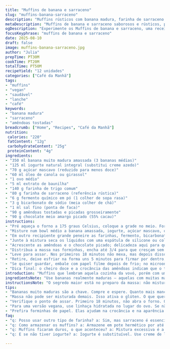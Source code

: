 ```yaml
---
title: "Muffins de banana e sarraceno"
slug: "muffins-banana-sarraceno"
description: "Muffins rústicos com banana madura, farinha de sarraceno e amêndoas tostadas. Troque o chocolate ao leite pelo meio amargo para um toque amargo; substitua creme azedo por iogurte natural para mais leveza. Massa úmida, grãos marcados, com toque crocante das amêndoas e pedaços de chocolate derretendo. Tempo flexível, observe a firmeza e dourado na borda. Evite misturar demais para não endurecer. Receita vegana possível trocando o ovo por linhaça hidratada e óleo de coco. Um clássico adaptado com nuances brasileiras e sutil sabor do trigo sarraceno que combina com café fresquinho ou chá mate."
metaDescription: "Muffins de banana e sarraceno saborosos e rústicos, perfeitos para acompanhar seu café ou chá."
ogDescription: "Experimente os Muffins de banana e sarraceno, uma receita rústica e equilibrada, ideal para o lanche."
focusKeyphrase: "muffins de banana e sarraceno"
date: 2025-08-10
draft: false
image: muffins-banana-sarraceno.jpg
author: "Julia"
prepTime: PT30M
cookTime: PT20M
totalTime: PT50M
recipeYield: "12 unidades"
categories: ["Café da Manhã"]
tags:
- "muffins"
- "vegan"
- "saudável"
- "lanche"
- "café"
keywords:
- "banana madura"
- "sarraceno"
- "amêndoas tostadas"
breadcrumb: ["Home", "Recipes", "Café da Manhã"]
nutrition: 
 calories: "220"
 fatContent: "12g"
 carbohydrateContent: "25g"
 proteinContent: "4g"
ingredients:
- "350 ml banana muito madura amassada (3 bananas médias)"
- "125 ml iogurte natural integral (substitui creme azedo)"
- "70 g açúcar mascavo (reduzido para menos doce)"
- "60 ml óleo de canola ou girassol"
- "1 ovo médio"
- "5 ml extrato de baunilha"
- "140 g farinha de trigo comum"
- "80 g farinha de sarraceno (referência rústica)"
- "6 g fermento químico em pó (1 colher de sopa rasa)"
- "3 g bicarbonato de sódio (meia colher de chá)"
- "1 ml sal fino (ponta de faca)"
- "90 g amêndoas tostadas e picadas grosseiramente"
- "90 g chocolate meio amargo picado (55% cacau)"
instructions:
- "Pré aqueça o forno a 175 graus Celsius, coloque a grade no meio. Forre a forma de muffin com forminhas de papel para evitar grudar e facilitar limpeza."
- "Misture num bowl médio a banana amassada, iogurte, açúcar mascavo, óleo, ovo e baunilha. Nada de bater demais; é textura molhada e pouco homogênea que queremos."
- "Em outro recipiente grande peneire as farinhas, fermento, bicarbonato e sal, mexa para espalhar uniformemente os agentes de crescimento e o sal, que realça o sabor da banana."
- "Junte à mistura seca os líquidos com uma espátula de silicone ou colher de pau. Misture só até incorporar, se a massa ficar muito lisa o muffin sai pesado e duro – a textura deve estar grossinha e irregular."
- "Acrescente as amêndoas e o chocolate picado; delicadeza aqui para que não quebrem demais, respectivamente quinoa crocante e gotas de chocolate marcantes no meio da massa."
- "Distribua a massa nas forminhas, encha até 3/4 para que cresçam sem transbordar e a parte superior fique bem douradinha e irregular, quase rústica – sinal de forno na temperatura certa."
- "Leve para assar. Nos primeiros 18 minutos não mexa, mas depois disso observe a cor – bordas firmes, superfície dourada e levemente rachada. Faça o teste do palito: se sair limpo ou com migalhas úmidas, está pronto."
- "Retire, deixe esfriar na forma uns 5 minutos para firmar por dentro; passe uma faca fina nas bordas para descolar se estiver grudado. Tire e coloque numa grade para não suar embaixo."
- "Se quiser guardar, embale com papel filme depois de frio; no microondas por 10 segundos reaviva a umidade interna. Bananas maduras trocadas por purê de maçã em emergências, ou só farinha de aveia se não tiver sarraceno."
- "Dica final: o cheiro doce e a crocância das amêndoas indicam que o tostado saiu no ponto. O chocolate meio amargo evita que fique doce demais e a combinação com o puxado da farinha de sarraceno traz equilíbrio entre rusticidade e doçura."
introduction: "Muffins que lembram aquela cozinha da vovó, porém com um twist europeu – o sarraceno. Experimentei várias versões; a farinha integral costuma pesar demais, farinha branca deixa o sabor apagado. O sarraceno traz um leve amargor deixando o conjunto mais complexo, um contraponto delicioso ao doce das bananas e chocolates. O toque das amêndoas na textura final é fundamental para criar uma mastigação que não se torna monótona. A massa pede cuidado para não virar bolacha – controlar mistura, temperatura e tempo de forno é essencial. Trocar creme azedo por iogurte melhora a maciez sem deixar muito ácido, ideal para quem não tem costume. Aqui tem calor, cheiro, prazer e café para acompanhar."
ingredientsNote: "Use bananas realmente maduras – aquelas com muitas manchas escuras. Se só tiver bananas verdes, bata com um pouco de mel para ajudar na doçura. Creme azedo pode ser substituído por iogurte natural integral, mas evite iogurte desnatado para não perder cremosidade. Cassonade – açúcar mascavo é mais fácil de achar, mantenha o teor de melaço para umidade. Farinha de sarraceno é essencial para o sabor característico – substitua por farinha integral em último caso, mas o sabor muda bastante. Troque o chocolate ao leite por meio amargo para um sabor menos enjoativo e mais adulto. Amêndoas marrons vou tostar em frigideira para destacar o aroma, depois bato grosseiramente para crocância. Prefira forminhas de papel em vez de silicone, ajuda a criar bordas levemente secas que são uma delícia."
instructionsNote: "O segredo maior está no preparo da massa: não misture demais para impedir ativação excessiva do glúten, o que endurece o muffin. Peneirar as farinhas e fermentos ajuda a distribuir uniformemente e evita grumos; farinha de sarraceno tem tendência a empelotar fácil. Misturar os secos separadamente é fundamental para controle da reação química do fermento e bicarbonato – eles respondem à acidez e umidade dos líquidos. Repare no som ao assar: muda de bolha para silêncio quando o gás do fermento termina; a casquinha começa levemente dourada – ponto pra tirar. O teste do palito é o jeito mais seguro para saber se está cozido: só umas migalhas úmidas no palito indicam que o miolo está macio e fofo. Resfriar fora da forma ajuda a evitar que o fundo fique umedecido e borrachudo. Guarda no pote hermético em temperatura ambiente por até dois dias, ou na geladeira até quarta-feira, sem perder textura."
tips:
- "Bananas muito maduras são a chave. Compre e espere. Quanto mais manchadas, mais doce. Se só tiver verdes, bata com mel. Garante o gosto."
- "Massa não pode ser misturada demais. Isso ativa o glúten. O que queremos é estrutura leve. A textura deve ser grossa e irregular, um sinal positivo."
- "Verifique o ponto de assar. Primeiro 18 minutos, não abra o forno. Observe. Bordas firmes e superfície bonita. O cheiro das amêndoas é uma dica."
- "Para uma versão vegana, use linhaça hidratada no lugar do ovo. Se não tiver, substituição de purê de maçã em emergência funciona também."
- "Prefira forminhas de papel. Elas ajudam na crocância e na aparência. Silicone não faz a mesma borda seca que amamos nos muffins."
faq:
- "q: Posso usar outro tipo de farinha? a: Sim, mas sarraceno é essencial. Farinha integral serve, mas muda o gosto. Teste opções."
- "q: Como armazenar os muffins? a: Armazene em pote hermético por até dois dias. Refrigerar prolonga, mas pode mudar a maciez."
- "q: Muffins ficaram duros, o que aconteceu? a: Mistura excessiva é a razão. E assar por muito tempo. Controle a temperatura."
- "q: E se não tiver iogurte? a: Iogurte é substituível. Use creme de leite, mas pode ficar mais ácido. Ajuste o açúcar na receita."

---
```

